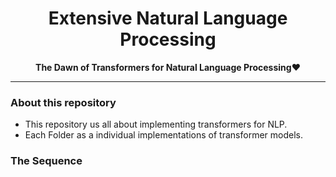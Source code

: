 <h1 align="center">Extensive Natural Language Processing</h1>
<p align="center">
  <strong>The Dawn of Transformers for Natural Language Processing❤</strong>
</p>

---

### About this repository
- This repository us all about implementing transformers for NLP.
- Each Folder as a individual implementations of transformer models.
### The Sequence
